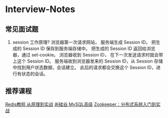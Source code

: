 # Interview-Notes

## 常见面试题
1. session 工作原理?
浏览器第一次请求网站， 服务端生成 Session ID。
把生成的 Session ID 保存到服务端存储中。
把生成的 Session ID 返回给浏览器，通过 set-cookie。
浏览器收到 Session ID， 在下一次发送请求时就会带上这个 Session ID。
服务端收到浏览器发来的 Session ID，从 Session 存储中找到用户状态数据，会话建立。
此后的请求都会交换这个 Session ID，进行有状态的会话。

## 推荐课程
[Redis教程 从原理到实战](https://www.youtube.com/watch?v=F-4TcqelRhg&list=PLmOn9nNkQxJEi-V3CqOaOyTruYhTViQDc)
[尚硅谷 MySQL高级](https://www.youtube.com/watch?v=8YeoCap08BM&list=PLmOn9nNkQxJFvFTFlYFyIYayiouGYxE2R)
[Zookeeper：分布式系统入门到实战](https://www.youtube.com/watch?v=BhosKsE8up8&list=RDCMUCrTVwxlwmn2CJINfuaiLB1Q&start_radio=1&t=213)